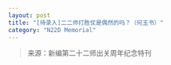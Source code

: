 ```yaml
---
layout: post
title: "[待录入]二二师打胜仗是偶然的吗？（何玉书）"
category: "N22D Memorial"
---
```


> 来源：新编第二十二师出关周年纪念特刊
